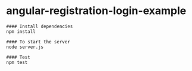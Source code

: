 angular-registration-login-example
==============================

```
#### Install dependencies
npm install

#### To start the server
node server.js

#### Test
npm test
